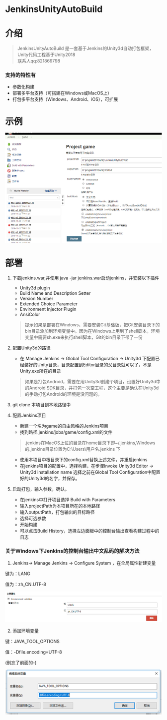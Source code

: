 # JenkinsUnityAutoBuild

# 介绍
> JenkinsUnityAutoBuild 是一套基于Jenkins的Unity3d自动打包框架，Unity代码工程基于Unity2018  
联系人qq:821869798
### 支持的特性有
- 参数化构建
- 部署多平台支持（可搭建在Windows或MacOS上）
- 打包多平台支持（Windows、Android、iOS），可扩展

# 示例
![使用示例](Images/jenkinsBuild.png)

# 部署

1. 下载jenkins.war,并使用 java -jar jenkins.war启动jenkins，并安装以下插件
    - Unity3d plugin
    - Build Name and Description Setter
    - Version Number
    - Extended Choice Parameter
    - Environment Injector Plugin
    - AnsiColor

    > 提示如果是部署在Windows，需要安装Git基础版，把Git安装目录下的bin目录添加到环境变量中。因为在Windows上用到了shell脚本，环境变量中需要sh.exe来执行shell脚本，Git的bin目录下带了一份

2. 配置Unity3d的路径
    - 在 Manage Jenkins -> Global Tool Configuration -> Unity3d 下配置已经装好的Unity目录，目录配置到Editor目录的父目录就可以了，不是Unity.exe所在的目录
    
    > 如果是打包Android，需要在用Unity3d创建个项目，设置好Unity3d中的Android SDK目录，并打包一次空工程，这个主要是确认在Unity3d的手动打包Android的环境是没问题的。

3. git clone 本项目到本地路径中

4. 配置Jenkins项目
    - 新建一个名为game的自由风格的Jenkins项目
    - 找到路径.jenkins/jobs/game/config.xml的文件
    > .jenkins在MacOS上位的目录在home目录下即~/.jenkins,Windows的.jenkins目录位置为C:\Users\用户名\.jenkins 下
    - 使用本项目中根目录下的config.xml替换上述文件，并重启jenkins
    - 在jenkins项目的配置中，选择构建，在步骤Invoke Unity3d Editor -> Unity3d installation name 选择之前在Global Tool Configuration中配置好的Unity3d的名字，并保存。

5. 启动打包，输入参数，确认。
    - 在jenkins中打开项目选择 Build with Parameters
    - 输入projectPath为本项目所在的本地路径
    - 输入outputPath，打包输出的目标路径
    - 选择可选参数
    - 开始构建
    - 可以点击Build History，选择左边面板中的控制台输出查看构建过程中的日志

### 关于Windows下Jenkins的控制台输出中文乱码的解决方法
1. Jenkins-> Manage Jenkins -> Configure System ，在全局属性新建变量

键为：LANG

值为：zh_CN.UTF-8

![jenkins_cn1](Images/jenkins_cn1.png)

2. 添加环境变量

键：JAVA_TOOL_OPTIONS

值：-Dfile.encoding=UTF-8

(别忘了前面的-)

![jenkins_cn2](Images/jenkins_cn2.png)
